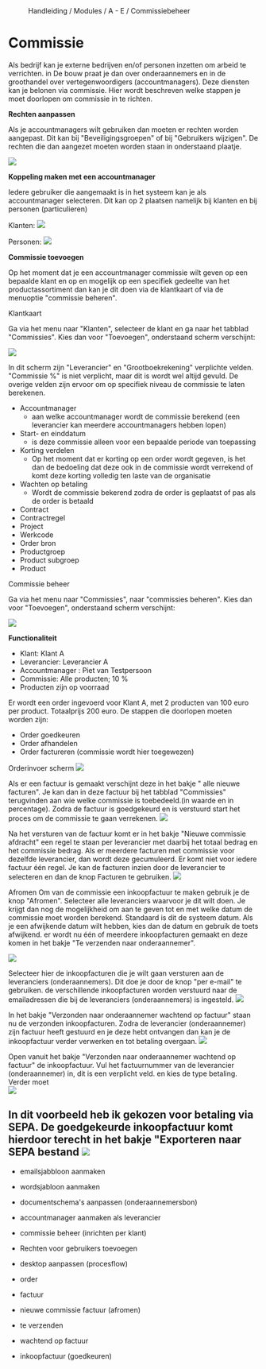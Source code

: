 <properties>
	<page>
		<title>Commissie</title>
	</page>
	<menu>
		<position>Handleiding / Modules / A - E / Commissiebeheer</position>
		<title>Commissie-oud</title>
	</menu>
</properties>

Commissie
================================
Als bedrijf kan je externe bedrijven en/of personen inzetten om arbeid te verrichten. in De bouw praat je dan over onderaannemers en in de groothandel over vertegenwoordigers (accountmanagers). Deze diensten kan je belonen via commissie. Hier wordt beschreven welke stappen je moet doorlopen om commissie in te richten.


**Rechten aanpassen**

Als je accountmanagers wilt gebruiken dan moeten er rechten worden aangepast. Dit kan bij "Beveiligingsgroepen" of bij "Gebruikers wijzigen". De rechten die dan aangezet moeten worden staan in onderstaand plaatje. 
 
![](images/rechten-accountmanager.jpg)

**Koppeling maken met een accountmanager**

Iedere gebruiker die aangemaakt is in het systeem kan je als accountmanager selecteren. Dit kan op 2 plaatsen namelijk bij klanten en bij personen (particulieren)

Klanten:
![](images/klanten-accountmanager.jpg)

Personen:
![](images/personen-accountmanager.jpg) 

**Commissie toevoegen**

Op het moment dat je een accountmanager commissie wilt geven op een bepaalde klant en op en mogelijk op een specifiek gedeelte van het productassortiment dan kan je dit doen via de klantkaart of via de menuoptie "commissie beheren". 

Klantkaart

Ga via het menu naar "Klanten", selecteer de klant en ga naar het tabblad "Commissies". Kies dan voor "Toevoegen", onderstaand scherm verschijnt:

![](images/commissie-toevoegen-klant.jpg) 

In dit scherm zijn "Leverancier" en "Grootboekrekening" verplichte velden. "Commissie %" is niet verplicht, maar dit is wordt wel altijd gevuld. De overige velden zijn ervoor om op specifiek niveau de commissie te laten berekenen.


- Accountmanager
	- aan welke accountmanager wordt de commissie berekend (een leverancier kan meerdere accountmanagers hebben lopen)
- Start- en einddatum
	- is deze commissie alleen voor een bepaalde periode van toepassing
- Korting verdelen
	- Op het moment dat er korting op een order wordt gegeven, is het dan de bedoeling dat deze ook in de commissie wordt verrekend of komt deze korting volledig ten laste van de organisatie 
- Wachten op betaling
	- Wordt de commissie bekerend zodra de order is geplaatst of pas als de order is betaald 
- Contract
- Contractregel
- Project
- Werkcode
- Order bron
- Productgroep
- Product subgroep
- Product


Commissie beheer

Ga via het menu naar "Commissies", naar "commissies beheren". Kies dan voor "Toevoegen", onderstaand scherm verschijnt:
  
![](images/commissie-toevoegen-klant.jpg) 

**Functionaliteit**

- Klant: Klant A
- Leverancier: Leverancier A
- Accountmanager : Piet van Testpersoon
- Commissie: Alle producten; 10 %
- Producten zijn op voorraad


Er wordt een order ingevoerd voor Klant A, met 2 producten van 100 euro per product. Totaalprijs 200 euro. De stappen die doorlopen moeten worden zijn: 

- Order goedkeuren
- Order afhandelen 
- Order factureren (commissie wordt hier toegewezen)


Orderinvoer scherm 
![](images/commissie-order.jpg) 

Als er een factuur is gemaakt verschijnt deze in het bakje " alle nieuwe facturen". Je kan dan in deze factuur bij het tabblad "Commissies" terugvinden aan wie welke commissie is toebedeeld.(in waarde en in percentage). Zodra de factuur is goedgekeurd en is verstuurd start het proces om de commissie te gaan verrekenen.
![](images/commissie-factuur.jpg)

Na het versturen van de factuur komt er in het bakje "Nieuwe commissie afdracht" een regel te staan per leverancier met daarbij het totaal bedrag en het commissie bedrag. Als er meerdere facturen met commissie voor dezelfde leverancier, dan wordt deze gecumuleerd. Er komt niet voor iedere factuur één regel. Je kan de facturen inzien door de leverancier te selecteren en dan de knop Facturen te gebruiken. 
![](images/commissie-nieuwe-commissie-afdracht.jpg)

Afromen 
Om van de commissie een inkoopfactuur te maken gebruik je de knop "Afromen".
Selecteer alle leveranciers waarvoor je dit wilt doen.
Je krijgt dan nog de mogelijkheid om aan te geven tot en met welke datum de commissie moet worden berekend. Standaard is dit de systeem datum. Als je een afwijkende datum wilt hebben, kies dan de datum en gebruik de toets afwijkend.
er wordt nu één of meerdere inkoopfacturen gemaakt en deze komen in het bakje "Te verzenden naar onderaannemer".
 
![](images/commissie-afromen-datum.jpg)


Selecteer hier de inkoopfacturen die je wilt gaan versturen aan de leveranciers (onderaannemers). Dit doe je door de knop "per e-mail" te gebruiken. de verschillende inkoopfacturen worden verstuurd naar de emailadressen die bij de leveranciers (onderaannemers) is ingesteld.
![](images/commissie-te-verzenden-naar-onderaannemer.jpg)

In het bakje "Verzonden naar onderaannemer wachtend op factuur" staan nu de verzonden inkoopfacturen. Zodra de leverancier (onderaannemer) zijn factuur heeft gestuurd en je deze hebt ontvangen dan kan je de inkoopfactuur verder verwerken en tot betaling overgaan. 
![](images/commissie-wachtend-op-factuur.jpg)

Open vanuit het bakje "Verzonden naar onderaannemer wachtend op factuur" de inkoopfactuur. Vul het factuurnummer van de leverancier (onderaannemer) in, dit is een verplicht veld. en kies de type betaling. 
Verder moet  
![](images/commissie-inkoopfactuur.jpg)

In dit voorbeeld heb ik gekozen voor betaling via SEPA. De goedgekeurde inkoopfactuur komt hierdoor terecht in het bakje "Exporteren naar SEPA bestand
![](images/commissie-betaling.jpg)
---
- emailsjabbloon aanmaken
- wordsjabloon aanmaken
- documentschema's aanpassen (onderaannemersbon)
- accountmanager aanmaken als leverancier
- commissie beheer (inrichten per klant) 
- Rechten voor gebruikers toevoegen
- desktop aanpassen (procesflow)


- order
- factuur
- nieuwe commissie factuur (afromen)
- te verzenden 
- wachtend op factuur
- inkoopfactuur (goedkeuren)